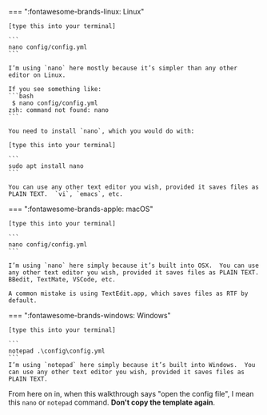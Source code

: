 === ":fontawesome-brands-linux: Linux"

    [type this into your terminal]
    
    ```
    nano config/config.yml
    ```
    
    I’m using `nano` here mostly because it’s simpler than any other editor on Linux.
    
    If you see something like:
    ```bash
     $ nano config/config.yml
    zsh: command not found: nano
    ```
    
    You need to install `nano`, which you would do with:
    
    [type this into your terminal]
    
    ```
    sudo apt install nano
    ```
    
    You can use any other text editor you wish, provided it saves files as PLAIN TEXT.  `vi`, `emacs`, etc.

=== ":fontawesome-brands-apple: macOS"

    [type this into your terminal]
    
    ```
    nano config/config.yml
    ```
    
    I’m using `nano` here simply because it’s built into OSX.  You can use any other text editor you wish, provided it saves files as PLAIN TEXT.  BBedit, TextMate, VSCode, etc.
    
    A common mistake is using TextEdit.app, which saves files as RTF by default.


=== ":fontawesome-brands-windows: Windows"

    [type this into your terminal]
    
    ```
    notepad .\config\config.yml
    ```
    I’m using `notepad` here simply because it’s built into Windows.  You can use any other text editor you wish, provided it saves files as PLAIN TEXT.

From here on in, when this walkthrough says "open the config file", I mean this `nano` or `notepad` command.  **Don't copy the template again**.
